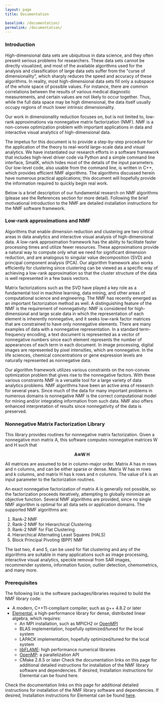 ```yaml
---
layout: page
title: Documentation

baselink: /documentation/
permalink: /documentation/
---
```


### Introduction

High-dimensional data sets are ubiquitous in data science, and they often present serious problems for researchers. These data sets cannot be directly visualized, and most of the available algorithms used for the analysis and classification of large data sets suffer from the "curse of dimensionality", which sharply reduces the speed and accuracy of these algorithms. In reality, most high-dimensional data sets fill only a subspace of the whole space of possible values. For instance, there are common correlations between the results of various medical diagnostic measurements, and certain values are not likely to occur together. Thus, while the full data space may be high dimensional, the data itself usually occupy regions of much lower intrinsic dimensionality.

Our work in dimensionality reduction focuses on, but is not limited to, low-rank approximations via nonnegative matrix factorization (NMF). NMF is a non-convex optimization problem with important applications in data and interactive visual analytics of high-dimensional data. 

The impetus for this document is to provide a step-by-step procedure for the application of the theory to real-world large-scale data and visual analytics. We have instantiated our research efforts in a software framework that includes high-level driver code via Python and a simple command line interface, SmallK, which hides most of the details of the input parameters. Our low-level code, also usable from the command line, is written in C++, which provides efficient NMF algorithms. The algorithms discussed herein have numerous practical applications; this document will hopefully provide the information required to quickly begin real work.

Below is a brief description of our fundamental research on NMF algorithms (please see the References section for more detail). Following the brief motivational introduction to the NMF are detailed installation instructions for the NMF software framework.

### Low-rank approximations and NMF

Algorithms that enable dimension reduction and clustering are two critical areas in data analytics and interactive visual analysis of high-dimensional data. A low-rank approximation framework has the ability to facilitate faster processing times and utilize fewer resources. These approximations provide a natural way to compute only what we need for significant dimension reduction, and are analogous to singular value decomposition (SVD) and principal component analysis (PCA). Our algorithm framework also works efficiently for clustering since clustering can be viewed as a specific way of achieving a low-rank approximation so that the cluster structure of the data is well represented in a few basis vectors. 

Matrix factorizations such as the SVD have played a key role as a fundamental tool in machine learning, data mining, and other areas of computational science and engineering. The NMF has recently emerged as an important factorization method as well. A distinguishing feature of the NMF is the requirement of nonnegativity: NMF is considered for high-dimensional and large scale data in which the representation of each element is inherently nonnegative, and it seeks low-rank factor matrices that are constrained to have only nonnegative elements. There are many examples of data with a nonnegative representation. In a standard term-frequency encoding, a text document is represented as a vector of nonnegative numbers since each element represents the number of appearances of each term in each document. In image processing, digital images are represented by pixel intensities, which are nonnegative. In the life sciences, chemical concentrations or gene expression levels are naturally represented as nonnegative data.

Our algorithm framework utilizes various constraints on the non-convex optimization problem that gives rise to the nonnegative factors. With these various constraints NMF is a versatile tool for a large variety of data analytics problems. NMF algorithms have been an active area of research for several years. Since much of the data for many important problems in numerous domains is nonnegative NMF is the correct computational model for mining and/or integrating information from such data. NMF also offers enhanced interpretation of results since nonnegativity of the data is preserved.

### Nonnegative Matrix Factorization Library

This library provides routines for nonnegative matrix factorization. Given a nonnegative mxn matrix A, this software computes nonnegative matrices W and H such that

<p style="text-align: center; font-weight: bold;">A&cong;W H</p>

All matrices are assumed to be in column-major order. Matrix A has m rows and n columns, and can be either sparse or dense. Matrix W has m rows and k columns, and matrix H has k rows and n columns. The value of k is an input parameter to the factorization routines.

An exact nonnegative factorization of matrix A is generally not possible, so the factorization proceeds iteratively, attempting to globally minimize an objective function. Several NMF algorithms are provided, since no single NMF algorithm is optimal for all data sets or application domains. The supported NMF algorithms are:

1. Rank-2 NMF
2. Rank-2 NMF for Hierarchical Clustering
3. Rank-2 NMF for Flat Clustering
4. Hierarchical Alternating Least Squares (HALS)
5. Block Principal Pivoting (BPP) NMF

The last two, 4 and 5, can be used for flat clustering and any of the algorithms are suitable in many applications such as image processing, interactive visual analytics, speckle removal from SAR images, recommender systems, information fusion, outlier detection, chemometrics, and many more.

### Prerequisites
The following list is the software packages/libraries required to build the NMF library code:

* A modern, C++11-compliant compiler, such as g++ 4.8.2 or later
* [Elemental](http://libelemental.org/), a high-performance library for dense, distributed linear algebra, which requires:
  * An MPI installation, such as MPICH2 or [OpenMPI](http://www.open-mpi.org/software/ompi/v1.6/)
  * BLAS implementation, hopefully optimized/tuned for the local system
  * LAPACK implementation, hopefully optimized/tuned for the local system
  * [libFLAME](http://www.cs.utexas.edu/~flame/web/libFLAME.html): high performance numerical libraries
  * [OpenMP](http://openmp.org/wp/): a parallelization API
  * CMake 2.8.5 or later
Check the documentation links on this page for additional detailed instructions for installation of the NMF library software and dependencies. If desired, Installation instructions for Elemental can be found here.

Check the documentation links on this page for additional detailed instructions for installation of the NMF library software and dependencies. If desired, Installation instructions for Elemental can be found [here](http://libelemental.org/documentation/0.81/index.html).